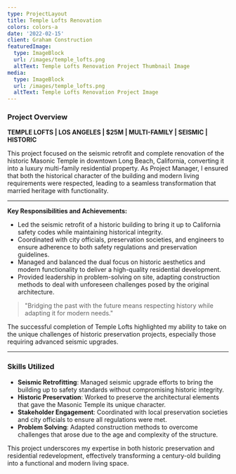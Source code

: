 ```yaml
---
type: ProjectLayout
title: Temple Lofts Renovation
colors: colors-a
date: '2022-02-15'
client: Graham Construction
featuredImage:
  type: ImageBlock
  url: /images/temple_lofts.png
  altText: Temple Lofts Renovation Project Thumbnail Image
media:
  type: ImageBlock
  url: /images/temple_lofts.png
  altText: Temple Lofts Renovation Project Image
---
```


### Project Overview

**TEMPLE LOFTS | LOS ANGELES | $25M | MULTI-FAMILY | SEISMIC | HISTORIC**

This project focused on the seismic retrofit and complete renovation of the historic Masonic Temple in downtown Long Beach, California, converting it into a luxury multi-family residential property. As Project Manager, I ensured that both the historical character of the building and modern living requirements were respected, leading to a seamless transformation that married heritage with functionality.

---

**Key Responsibilities and Achievements:**

- Led the seismic retrofit of a historic building to bring it up to California safety codes while maintaining historical integrity.
- Coordinated with city officials, preservation societies, and engineers to ensure adherence to both safety regulations and preservation guidelines.
- Managed and balanced the dual focus on historic aesthetics and modern functionality to deliver a high-quality residential development.
- Provided leadership in problem-solving on site, adapting construction methods to deal with unforeseen challenges posed by the original architecture.

> "Bridging the past with the future means respecting history while adapting it for modern needs."

The successful completion of Temple Lofts highlighted my ability to take on the unique challenges of historic preservation projects, especially those requiring advanced seismic upgrades.

---

### Skills Utilized

- **Seismic Retrofitting**: Managed seismic upgrade efforts to bring the building up to safety standards without compromising historic integrity.
- **Historic Preservation**: Worked to preserve the architectural elements that gave the Masonic Temple its unique character.
- **Stakeholder Engagement**: Coordinated with local preservation societies and city officials to ensure all regulations were met.
- **Problem Solving**: Adapted construction methods to overcome challenges that arose due to the age and complexity of the structure.

This project underscores my expertise in both historic preservation and residential redevelopment, effectively transforming a century-old building into a functional and modern living space.

